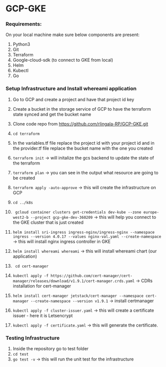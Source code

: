 # GCP-GKE

### Requirements:

On your local machine make sure below components are present:
1.	Python3
2.	Git
3.	Terraform
4.	Google-cloud-sdk (to connect to GKE from local)
5.	Helm
6.	Kubectl
7. Go

### Setup Infrastructure and Install whereami application

1.	Go to GCP and create a project and have that project id key
 
2.	Create a bucket in the storage service of GCP to have the terraform state synced and get the bucket name

3.	Clone code repo from https://github.com/rlingala-RP/GCP-GKE.git
4.	``` cd terraform ```
5.	In the variables.tf file replace the project id with your project id and in the provider.tf file replace the bucket name with the one you created
6.	``` terraform init ``` -> will initalize the gcs backend to update the state of the terraform 
7.	``` terraform plan ``` -> you can see in the output what resource are going to be created
8.	``` terraform apply -auto-approve ``` -> this will create the infrastructure on GCP
9.	``` cd ../k8s ```
10.	``` gcloud container clusters get-credentials dev-kube --zone europe-west2-b --project gcp-gke-dev-360209``` -> this will help you connect to the GKE cluster that is just created
11.	``` helm install sri-ingress ingress-nginx/ingress-nginx --namespace ingress --version 4.0.17 --values nginx-val.yaml --create-namespace ``` -> this will install nginx ingress controller in GKE
12.	``` helm install whereami whereami ``` -> this will install whereami chart (our application)
13.	``` cd cert-manager ```
14. ``` kubectl apply -f https://github.com/cert-manager/cert-manager/releases/download/v1.9.1/cert-manager.crds.yaml ``` -> CDRs installation for cert-manager
15.	``` helm install cert-manager jetstack/cert-manager --namespace cert-manager --create-namespace --version v1.9.1 ``` -> install certmanager
16.	``` kubectl apply -f cluster-issuer.yaml ``` -> this will create a certificate issuer - here it is Letsencrypt 
17.	``` kubectl apply -f certificate.yaml ``` -> this will generate the certificate.

### Testing Infrastructure

1. Inside the repository go to test folder
2. ``` cd test ```
3. ``` go test -v ``` -> this will run the unit test for the infrastructure

